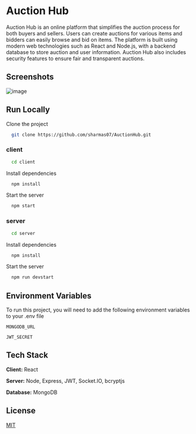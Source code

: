 
# Auction Hub

Auction Hub is an online platform that simplifies the auction process for both buyers and sellers. Users can create auctions for various items and bidders can easily browse and bid on items. The platform is built using modern web technologies such as React and Node.js, with a backend database to store auction and user information. Auction Hub also includes security features to ensure fair and transparent auctions.



## Screenshots

![image](https://github.com/sharmas07/AuctionHub/assets/82169761/c1d6827f-ff4d-4790-8c7a-9739028c9644)




## Run Locally

Clone the project

```bash
  git clone https://github.com/sharmas07/AuctionHub.git
```
### client

```bash
  cd client
```

Install dependencies

```bash
  npm install
```

Start the server

```bash
  npm start
```
### server

```bash
  cd server
```

Install dependencies

```bash
  npm install
```

Start the server

```bash
  npm run devstart
```


## Environment Variables

To run this project, you will need to add the following environment variables to your .env file

`MONGODB_URL`

`JWT_SECRET`


## Tech Stack

**Client:** React

**Server:** Node, Express, JWT, Socket.IO, bcryptjs

**Database:** MongoDB


## License

[MIT](https://choosealicense.com/licenses/mit/)

